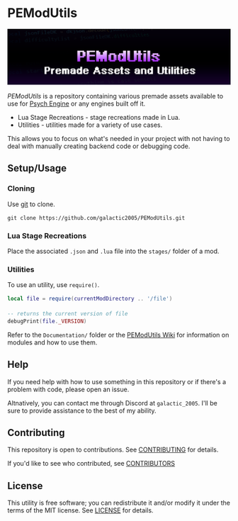 # PEModUtils

![Banner](banner.png)

*PEModUtils* is a repository containing various premade assets available to use for [Psych Engine](https://github.com/ShadowMario/FNF-PsychEngine) or any engines built off it.

* Lua Stage Recreations - stage recreations made in Lua.
* Utilities - utilities made for a variety of use cases.

This allows you to focus on what's needed in your project with not having to deal with manually creating backend code or debugging code.

## Setup/Usage

### Cloning

Use [git](https://git-scm.com/) to clone.

```git
git clone https://github.com/galactic2005/PEModUtils.git
```

### Lua Stage Recreations

Place the associated `.json` and `.lua` file into the `stages/` folder of a mod.

### Utilities

To use an utility, use `require()`.

```lua
local file = require(currentModDirectory .. '/file')

-- returns the current version of file
debugPrint(file._VERSION)
```

Refer to the `Documentation/` folder or the [PEModUtils Wiki](https://github.com/galactic2005/PEModUtils/wiki) for information on modules and how to use them.

## Help

If you need help with how to use something in this repository or if there's a problem with code, please open an issue.

Altnatively, you can contact me through Discord at `galactic_2005`. I'll be sure to provide assistance to the best of my ability.

## Contributing

This repository is open to contributions. See [CONTRIBUTING](CONTRIBUTING.md) for details.

If you'd like to see who contributed, see [CONTRIBUTORS](CONTRIBUTORS.md)

## License

This utility is free software; you can redistribute it and/or modify it under the terms of the MIT license. See [LICENSE](LICENSE) for details.
